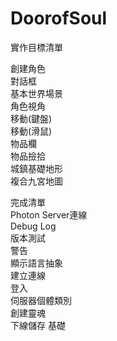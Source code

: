 # DoorofSoul

實作目標清單  
  
  創建角色  
  對話框  
  基本世界場景  
  角色視角  
  移動(鍵盤)  
  移動(滑鼠)  
  物品欄  
  物品撿拾  
  城鎮基礎地形  
  複合九宮地圖  
  
完成清單  
  Photon Server連線  
  Debug Log  
  版本測試  
  警告  
  顯示語言抽象  
  建立連線  
  登入  
  伺服器個體類別  
  創建靈魂  
  下線儲存 基礎  
